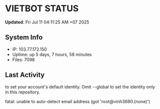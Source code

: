 # VIETBOT STATUS
**Updated**: Fri Jul 11 04:11:25 AM +07 2025

## System Info
- IP: 103.77.172.150
- Uptime: up 5 days, 7 hours, 58 minutes
- Files: 7098

## Last Activity

to set your account's default identity.
Omit --global to set the identity only in this repository.

fatal: unable to auto-detect email address (got 'root@vinh3690.(none)')
